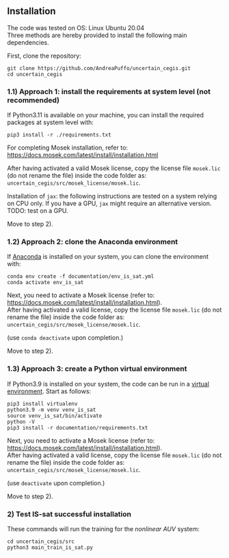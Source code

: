 ## Installation

The code was tested on OS: Linux Ubuntu 20.04  
Three methods are hereby provided to install the following main dependencies.
    
First, clone the repository:
```
git clone https://github.com/AndreaPuffo/uncertain_cegis.git
cd uncertain_cegis
```

  
### 1.1) Approach 1: install the requirements at system level (not recommended)
If Python3.11 is available on your machine, you can install the required packages at system level with:
```  
pip3 install -r ./requirements.txt  
```

For completing Mosek installation, refer to: https://docs.mosek.com/latest/install/installation.html
   
After having activated a valid Mosek license, copy the license file `mosek.lic` (do not rename the file) inside the code folder as: `uncertain_cegis/src/mosek_license/mosek.lic`.  
  
Installation of `jax`: the following instructions are tested on a system relying on CPU only. If you have a GPU, `jax` might require an alternative version. TODO: test on a GPU.      
   
Move to step 2).


### 1.2) Approach 2: clone the Anaconda environment
If [Anaconda](https://docs.anaconda.com/free/anaconda/install/) is installed on your system, you can clone the environment with: 

```
conda env create -f documentation/env_is_sat.yml
conda activate env_is_sat
```
  
Next, you need to activate a Mosek license (refer to: https://docs.mosek.com/latest/install/installation.html).  
After having activated a valid license, copy the license file `mosek.lic` (do not rename the file) inside the code folder as: `uncertain_cegis/src/mosek_license/mosek.lic`.       
  
(use `conda deactivate` upon completion.)

Move to step 2).



### 1.3) Approach 3: create a Python virtual environment
  
If Python3.9 is installed on your system, the code can be run in a [virtual environment](https://docs.python.org/3/library/venv.html). Start as follows:
```
pip3 install virtualenv
python3.9 -m venv venv_is_sat
source venv_is_sat/bin/activate
python -V
pip3 install -r documentation/requirements.txt  
```
    
Next, you need to activate a Mosek license (refer to: https://docs.mosek.com/latest/install/installation.html).  
After having activated a valid license, copy the license file `mosek.lic` (do not rename the file) inside the code folder as: `uncertain_cegis/src/mosek_license/mosek.lic`.  
   
(use `deactivate` upon completion.)

Move to step 2).


### 2) Test IS-sat successful installation
These commands will run the training for the *nonlinear AUV* system:
```
cd uncertain_cegis/src
python3 main_train_is_sat.py  
```
    
